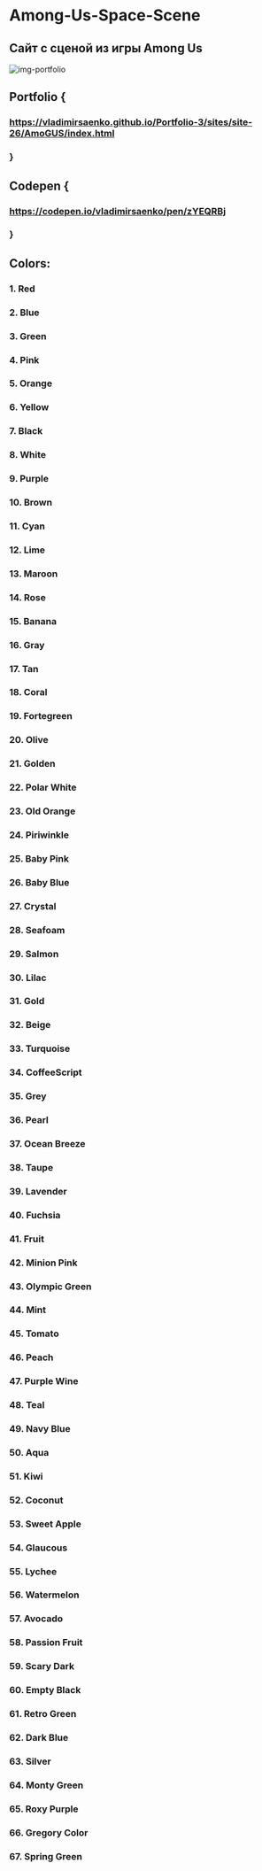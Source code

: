 # Among-Us-Space-Scene

## Сайт с сценой из игры Among Us

![img-portfolio](https://user-images.githubusercontent.com/56477695/147704671-71439962-d472-425f-8200-e0e6b958cb41.jpg)

## Portfolio {

### https://vladimirsaenko.github.io/Portfolio-3/sites/site-26/AmoGUS/index.html

### }

## Codepen {

### https://codepen.io/vladimirsaenko/pen/zYEQRBj

### }

## Colors:

### 1. Red
### 2. Blue
### 3. Green
### 4. Pink
### 5. Orange
### 6. Yellow
### 7. Black
### 8. White
### 9. Purple
### 10. Brown
### 11. Cyan
### 12. Lime
### 13. Maroon
### 14. Rose
### 15. Banana
### 16. Gray
### 17. Tan
### 18. Coral
### 19. Fortegreen
### 20. Olive
### 21. Golden
### 22. Polar White
### 23. Old Orange
### 24. Piriwinkle
### 25. Baby Pink
### 26. Baby Blue
### 27. Crystal
### 28. Seafoam
### 29. Salmon
### 30. Lilac
### 31. Gold
### 32. Beige
### 33. Turquoise
### 34. CoffeeScript
### 35. Grey
### 36. Pearl
### 37. Ocean Breeze
### 38. Taupe
### 39. Lavender
### 40. Fuchsia
### 41. Fruit
### 42. Minion Pink
### 43. Olympic Green
### 44. Mint
### 45. Tomato
### 46. Peach
### 47. Purple Wine
### 48. Teal
### 49. Navy Blue
### 50. Aqua
### 51. Kiwi
### 52. Coconut
### 53. Sweet Apple
### 54. Glaucous
### 55. Lychee
### 56. Watermelon
### 57. Avocado
### 58. Passion Fruit
### 59. Scary Dark
### 60. Empty Black
### 61. Retro Green
### 62. Dark Blue
### 63. Silver
### 64. Monty Green
### 65. Roxy Purple
### 66. Gregory Color
### 67. Spring Green
